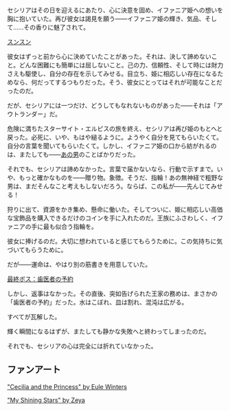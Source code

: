 <!-- title: 唯一無二のひと -->
<!-- relationship: Unrequited Love -->

セシリアはその日を迎えるにあたり、心に決意を固め、イファニア姫への想いを胸に抱いていた。再び彼女は謁見を願う――イファニア姫の輝き、気品、そして……その香りに魅了されて。

[スンスン](#embed:https://www.youtube.com/live/NGC0VaSUPnE?t=990s)

彼女はずっと前から心に決めていたことがあった。それは、決して諦めないこと。どんな困難にも簡単には屈しないこと。己の力、信頼性、そして時には財力さえも駆使し、自分の存在を示してみせる。目立ち、姫に相応しい存在になるためなら、何だってするつもりだった。そう、彼女にとってはそれが可能なことだったのだ。

だが、セシリアには一つだけ、どうしてもなれないものがあった――それは「アウトランダー」だ。

危険に満ちたスターサイト・エルピスの旅を終え、セシリアは再び姫のもとへと戻った。必死に、いや、もはや縋るように。ようやく自分を見てもらいたくて。自分の言葉を聞いてもらいたくて。しかし、イファニア姫の口から紡がれるのは、またしても――[あの男](https://www.youtube.com/watch?v=NGC0VaSUPnE&t=15300s)のことばかりだった。

それでも、セシリアは諦めなかった。言葉で届かないなら、行動で示すまで。いや、もっと確かなものを――贈り物。象徴。そうだ、指輪！あの無神経で粗野な男は、まだそんなこと考えもしないだろう。ならば、この私が――先んじてみせる！

狩りに出て、資源をかき集め、懸命に働いた。そしてついに、姫に相応しい高価な宝飾品を購入できるだけのコインを手に入れたのだ。王族にふさわしく、イファニアの手に最も似合う指輪を。

彼女に捧げるのだ。大切に想われていると感じてもらうために。この気持ちに気づいてもらうために。

だが――運命は、やはり別の筋書きを用意していた。

[最終ボス：歯医者の予約](#embed:https://www.youtube.com/live/NGC0VaSUPnE?si=49QslMbdrkjW7Ppf&t=19578)

しかし、返事はなかった。その直後、突如告げられた王家の務めは、まさかの「歯医者の予約」だった。水はこぼれ、皿は割れ、混沌は広がる。

すべてが瓦解した。

輝く瞬間になるはずが、またしても静かな失敗へと終わってしまったのだ。

それでも、セシリアの心は完全には折れていなかった。

## ファンアート

["Cecilia and the Princess" by Eule Winters](https://x.com/Eule_Winters/status/1919969659094499795)

["My Shining Stars" by Zeya](https://x.com/NOminishki/status/1920011853004001565)
